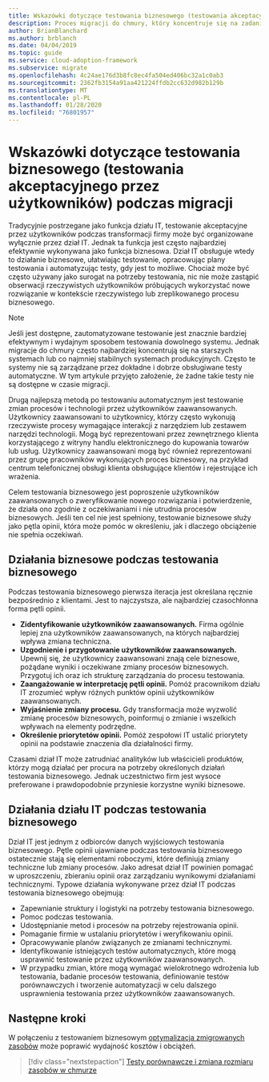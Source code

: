 ```yaml
---
title: Wskazówki dotyczące testowania biznesowego (testowania akceptacyjnego przez użytkowników) podczas migracji
description: Proces migracji do chmury, który koncentruje się na zadaniach migrowania obciążeń do chmury.
author: BrianBlanchard
ms.author: brblanch
ms.date: 04/04/2019
ms.topic: guide
ms.service: cloud-adoption-framework
ms.subservice: migrate
ms.openlocfilehash: 4c24ae176d3b8fc8ec4fa504ed406bc32a1c0ab3
ms.sourcegitcommit: 2362fb3154a91aa421224ffdb2cc632d982b129b
ms.translationtype: MT
ms.contentlocale: pl-PL
ms.lasthandoff: 01/28/2020
ms.locfileid: "76801957"
---
```

# <a name="guidance-for-business-testing-uat-during-migration"></a>Wskazówki dotyczące testowania biznesowego (testowania akceptacyjnego przez użytkowników) podczas migracji

Tradycyjnie postrzegane jako funkcja działu IT, testowanie akceptacyjne przez użytkowników podczas transformacji firmy może być organizowane wyłącznie przez dział IT. Jednak ta funkcja jest często najbardziej efektywnie wykonywana jako funkcja biznesowa. Dział IT obsługuje wtedy to działanie biznesowe, ułatwiając testowanie, opracowując plany testowania i automatyzując testy, gdy jest to możliwe. Chociaż może być często używany jako surogat na potrzeby testowania, nic nie może zastąpić obserwacji rzeczywistych użytkowników próbujących wykorzystać nowe rozwiązanie w kontekście rzeczywistego lub zreplikowanego procesu biznesowego.

> [!NOTE]
> Jeśli jest dostępne, zautomatyzowane testowanie jest znacznie bardziej efektywnym i wydajnym sposobem testowania dowolnego systemu. Jednak migracje do chmury często najbardziej koncentrują się na starszych systemach lub co najmniej stabilnych systemach produkcyjnych. Często te systemy nie są zarządzane przez dokładne i dobrze obsługiwane testy automatyczne. W tym artykule przyjęto założenie, że żadne takie testy nie są dostępne w czasie migracji.

Drugą najlepszą metodą po testowaniu automatycznym jest testowanie zmian procesów i technologii przez użytkowników zaawansowanych. Użytkownicy zaawansowani to użytkownicy, którzy często wykonują rzeczywiste procesy wymagające interakcji z narzędziem lub zestawem narzędzi technologii. Mogą być reprezentowani przez zewnętrznego klienta korzystającego z witryny handlu elektronicznego do kupowania towarów lub usług. Użytkownicy zaawansowani mogą być również reprezentowani przez grupę pracowników wykonujących proces biznesowy, na przykład centrum telefonicznej obsługi klienta obsługujące klientów i rejestrujące ich wrażenia.

Celem testowania biznesowego jest poproszenie użytkowników zaawansowanych o zweryfikowanie nowego rozwiązania i potwierdzenie, że działa ono zgodnie z oczekiwaniami i nie utrudnia procesów biznesowych. Jeśli ten cel nie jest spełniony, testowanie biznesowe służy jako pętla opinii, która może pomóc w określeniu, jak i dlaczego obciążenie nie spełnia oczekiwań.

## <a name="business-activities-during-business-testing"></a>Działania biznesowe podczas testowania biznesowego

Podczas testowania biznesowego pierwsza iteracja jest określana ręcznie bezpośrednio z klientami. Jest to najczystsza, ale najbardziej czasochłonna forma pętli opinii.

- **Zidentyfikowanie użytkowników zaawansowanych.** Firma ogólnie lepiej zna użytkowników zaawansowanych, na których najbardziej wpływa zmiana techniczna.
- **Uzgodnienie i przygotowanie użytkowników zaawansowanych.** Upewnij się, że użytkownicy zaawansowani znają cele biznesowe, pożądane wyniki i oczekiwane zmiany procesów biznesowych. Przygotuj ich oraz ich strukturę zarządzania do procesu testowania.
- **Zaangażowanie w interpretację pętli opinii.** Pomóż pracownikom działu IT zrozumieć wpływ różnych punktów opinii użytkowników zaawansowanych.
- **Wyjaśnienie zmiany procesu.** Gdy transformacja może wyzwolić zmianę procesów biznesowych, poinformuj o zmianie i wszelkich wpływach na elementy podrzędne.
- **Określenie priorytetów opinii.** Pomóż zespołowi IT ustalić priorytety opinii na podstawie znaczenia dla działalności firmy.

Czasami dział IT może zatrudniać analityków lub właścicieli produktów, którzy mogą działać per procura na potrzeby określonych działań testowania biznesowego. Jednak uczestnictwo firm jest wysoce preferowane i prawdopodobnie przyniesie korzystne wyniki biznesowe.

## <a name="it-activities-during-business-testing"></a>Działania działu IT podczas testowania biznesowego

Dział IT jest jednym z odbiorców danych wyjściowych testowania biznesowego. Pętle opinii ujawniane podczas testowania biznesowego ostatecznie stają się elementami roboczymi, które definiują zmiany techniczne lub zmiany procesów. Jako adresat dział IT powinien pomagać w uproszczeniu, zbieraniu opinii oraz zarządzaniu wynikowymi działaniami technicznymi. Typowe działania wykonywane przez dział IT podczas testowania biznesowego obejmują:

- Zapewnianie struktury i logistyki na potrzeby testowania biznesowego.
- Pomoc podczas testowania.
- Udostępnianie metod i procesów na potrzeby rejestrowania opinii.
- Pomaganie firmie w ustalaniu priorytetów i weryfikowaniu opinii.
- Opracowywanie planów związanych ze zmianami technicznymi.
- Identyfikowanie istniejących testów automatycznych, które mogą usprawnić testowanie przez użytkowników zaawansowanych.
- W przypadku zmian, które mogą wymagać wielokrotnego wdrożenia lub testowania, badanie procesów testowania, definiowanie testów porównawczych i tworzenie automatyzacji w celu dalszego usprawnienia testowania przez użytkowników zaawansowanych.

## <a name="next-steps"></a>Następne kroki

W połączeniu z testowaniem biznesowym [optymalizacja zmigrowanych zasobów](./optimize.md) może poprawić wydajność kosztów i obciążeń.

> [!div class="nextstepaction"]
> [Testy porównawcze i zmiana rozmiaru zasobów w chmurze](./optimize.md)
